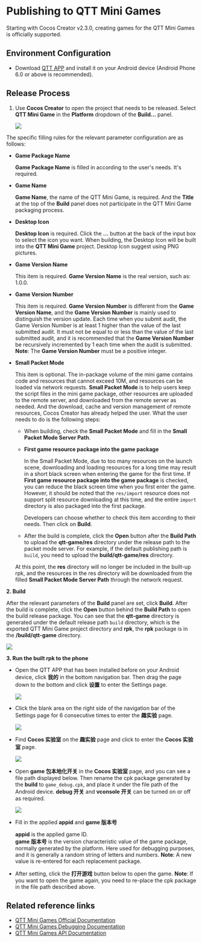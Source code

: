 # Publishing to QTT Mini Games

Starting with Cocos Creator v2.3.0, creating games for the QTT Mini Games
 is officially supported.

## Environment Configuration

- Download [QTT APP](https://static-oss.qutoutiao.net/game/cocos/apk/qutoutiao_game_lab_version.apk) and install it on your Android device (Android Phone 6.0 or above is recommended).

## Release Process

1. Use **Cocos Creator** to open the project that needs to be released. Select **QTT Mini Game** in the **Platform** dropdown of the **Build...** panel.

    ![](publish-qutoutiao/build.png)

The specific filling rules for the relevant parameter configuration are as follows:

- **Game Package Name**

  **Game Package Name** is filled in according to the user's needs. It's required.

- **Game Name**

  **Game Name**, the name of the QTT Mini Game, is required. And the **Title** at the top of the **Build** panel does not participate in the QTT Mini Game packaging process.

- **Desktop Icon**

  **Desktop Icon** is required. Click the **...** button at the back of the input box to select the icon you want. When building, the Desktop Icon will be built into the **QTT Mini Game** project. Desktop Icon suggest using PNG pictures.

- **Game Version Name**

  This item is required. **Game Version Name** is the real version, such as: 1.0.0.

- **Game Version Number**

  This item is required. **Game Version Number** is different from the **Game Version Name**, and the **Game Version Number** is mainly used to distinguish the version update. Each time when you submit audit, the Game Version Number is at least 1 higher than the value of the last submitted audit. It must not be equal to or less than the value of the last submitted audit, and it is recommended that the **Game Version Number** be recursively incremented by 1 each time when the audit is submitted. **Note**: The **Game Version Number** must be a positive integer.

- **Small Packet Mode**

  This item is optional. The in-package volume of the mini game contains code and resources that cannot exceed 10M, and resources can be loaded via network requests. **Small Packet Mode** is to help users keep the script files in the mini game package, other resources are uploaded to the remote server, and downloaded from the remote server as needed. And the download, cache and version management of remote resources, Cocos Creator has already helped the user. What the user needs to do is the following steps:

  - When building, check the **Small Packet Mode** and fill in the **Small Packet Mode Server Path**.

  - **First game resource package into the game package**

      In the Small Packet Mode, due to too many resources on the launch scene, downloading and loading resources for a long time may result in a short black screen when entering the game for the first time. If **First game resource package into the game package** is checked, you can reduce the black screen time when you first enter the game. However, it should be noted that the `res/import` resource does not support split resource downloading at this time, and the entire `import` directory is also packaged into the first package.
  
      Developers can choose whether to check this item according to their needs. Then click on **Build**.

  - After the build is complete, click the **Open** button after the **Build Path** to upload the **qtt-game/res** directory under the release path to the packet mode server. For example, if the default publishing path is `build`, you need to upload the **build/qtt-game/res** directory.

  At this point, the **res** directory will no longer be included in the built-up rpk, and the resources in the res directory will be downloaded from the filled **Small Packet Mode Server Path** through the network request.

**2. Build**

After the relevant parameters of the **Build** panel are set, click **Build**. After the build is complete, click the **Open** button behind the **Build Path** to open the build release package. You can see that the **qtt-game** directory is generated under the default release path `build` directory, which is the exported QTT Mini Game project directory and **rpk**, the **rpk** package is in the **/build/qtt-game** directory.

![](publish-qutoutiao/output.png)

**3. Run the built rpk to the phone**

- Open the QTT APP that has been installed before on your Android device, click **我的** in the bottom navigation bar. Then drag the page down to the bottom and click **设置** to enter the Settings page.

  ![](publish-qutoutiao/setting.png)

- Click the blank area on the right side of the navigation bar of the Settings page for 6 consecutive times to enter the **趣实验** page.

  ![](publish-qutoutiao/click.png)

- Find **Cocos 实验室** on the **趣实验** page and click to enter the **Cocos 实验室** page.

  ![](publish-qutoutiao/golab.png)

- Open **game 包本地化开关** in the **Cocos 实验室** page, and you can see a file path displayed below. Then rename the cpk package generated by the **build** to `game_debug.cpk`, and place it under the file path of the Android device. **debug 开关** and **vconsole 开关** can be turned on or off as required.

  ![](publish-qutoutiao/nativecpk.png)

- Fill in the applied **appid** and **game 版本号**

  **appid** is the applied game ID.<br>
  **game 版本号** is the version characteristic value of the game package, normally generated by the platform. Here used for debugging purposes, and it is generally a random string of letters and numbers. **Note**: A new value is re-entered for each replacement package.
  
- After setting, click the **打开游戏** button below to open the game. **Note**: If you want to open the game again, you need to re-place the cpk package in the file path described above.

## Related reference links

- [QTT Mini Games Official Documentation](https://game.qutoutiao.net/doc/index.html#/)
- [QTT Mini Games Debugging Documentation](https://game.qutoutiao.net/doc/index.html#/doc/debug_in_app)
- [QTT Mini Games API Documentation](https://newidea4-gamecenter-frontend.1sapp.com/sdk/docs/#/sdk/api/pay)
